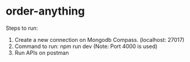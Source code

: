 # order-anything

Steps to run:

1. Create a new connection on Mongodb Compass. (localhost: 27017)
2. Command to run: npm run dev (Note: Port 4000 is used)
3. Run APIs on postman
